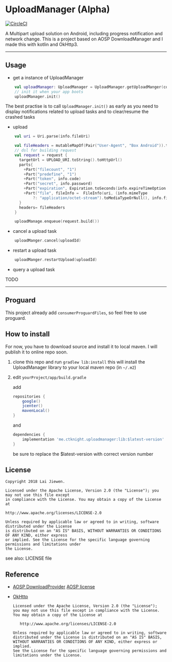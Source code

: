 # UploadManager (Alpha)

[![CircleCI](https://circleci.com/gh/CTKnight/UploadManager.svg?style=svg)](https://circleci.com/gh/CTKnight/UploadManager)

A Multipart upload solution on Android, including progress notification and network change.
This is a project based on AOSP DownloadManager and I made this with kotlin and OkHttp3.

------

## Usage

* get a instance of UploadManager
```kotlin
    val uploadManager: UploadManager = UploadManager.getUploadManger(context)
    // init it when your app boots
    uploadManager.init()
```
The best practise is to call `UploadManager.init()` as early as you need to display
notifications related to upload tasks and to clear/resume the crashed tasks

* upload
```kotlin
    val uri = Uri.parse(info.fileUri)

    val fileHeaders = mutableMapOf(Pair("User-Agent", "Box Android")).toHeaders()
    // dsl for building request    
    val request = request {
      targetUrl = UPLOAD_URI.toString().toHttpUrl()
      parts{
        +Part("filecount", "1")
        +Part("predefine", "1")
        +Part("token", info.code)
        +Part("secret", info.password)
        +Part("expiration", Expiration.toSeconds(info.expireTimeOption!!).toString())
        +Part("file", fileInfo =  FileInfo(uri, (info.mimeType
            ?: "application/octet-stream").toMediaTypeOrNull(), info.fileName))
      }
      headers= fileHeaders
    }

    uploadManage.enqueue(request.build())
```

* cancel a upload task
```kotlin
    uploadManger.cancel(uploadId)
```

* restart a upload task
```kotlin
    uploadManger.restartUpload(uploadId)
```

* query a upload task

TODO

------

## Proguard

This project already add `consumerProguardFiles`, so feel free to use proguard.

## How to install

For now, you have to download source and install it to local maven. I will publish it to online repo soon.

1. clone this repo and run `gradlew lib:install`
    this will install the UploadManager library to your local maven repo (in `~/.m2`)

2. edit `yourProject/app/build.gradle`

    add
    ```groovy
    repositories {
        google()
        jcenter()
        mavenLocal()
    }
    ```

    and

    ```groovy
    dependencies {
        implementation 'me.ctknight.uploadmanager:lib:$latest-version'
    }
    ```

    be sure to replace the $latest-version with correct version number

## License

```
Copyright 2018 Lai Jiewen.

Licensed under the Apache License, Version 2.0 (the "License"); you may not use this file except
in compliance with the License. You may obtain a copy of the License at

http://www.apache.org/licenses/LICENSE-2.0

Unless required by applicable law or agreed to in writing, software distributed under the License
is distributed on an "AS IS" BASIS, WITHOUT WARRANTIES OR CONDITIONS OF ANY KIND, either express
or implied. See the License for the specific language governing permissions and limitations under
the License.
```

see also: LICENSE file

## Reference

- [AOSP DownloadProvider](https://android.googlesource.com/platform/packages/providers/DownloadProvider/)
    [AOSP license](https://source.android.com/setup/licenses)

- [OkHttp](https://github.com/square/okhttp)
    ```
    Licensed under the Apache License, Version 2.0 (the "License");
    you may not use this file except in compliance with the License.
    You may obtain a copy of the License at

       http://www.apache.org/licenses/LICENSE-2.0

    Unless required by applicable law or agreed to in writing, software
    distributed under the License is distributed on an "AS IS" BASIS,
    WITHOUT WARRANTIES OR CONDITIONS OF ANY KIND, either express or implied.
    See the License for the specific language governing permissions and
    limitations under the License.
    ```
